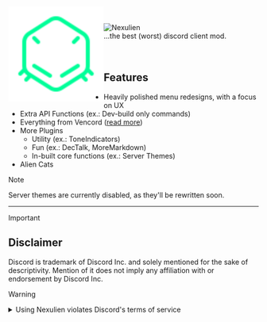 <p>
<img alt="Nexulien" src="./images/logo.svg" height="192px" align="left">
<br>
<br>
<img alt="Nexulien" src="./images/nexulien.svg"><br>
...the best (worst) discord client mod.
<br>
<br>
<br>
</p>

## Features

- Heavily polished menu redesigns, with a focus on UX
- Extra API Functions (ex.: Dev-build only commands)
- Everything from Vencord ([read more](https://github.com/Vendicated/Vencord/?tab=readme-ov-file#features))
- More Plugins
    - Utility (ex.: ToneIndicators)
    - Fun (ex.: DecTalk, MoreMarkdown)
    - In-built core functions (ex.: Server Themes)
- Alien Cats

> [!NOTE]
> Server themes are currently disabled, as they'll be rewritten soon.

---

> [!IMPORTANT]
> ## Disclaimer
> 
> Discord is trademark of Discord Inc. and solely mentioned for the sake of descriptivity.
> Mention of it does not imply any affiliation with or endorsement by Discord Inc.

> [!WARNING]
>
> <details>
> <summary>Using Nexulien violates Discord's terms of service</summary>
> 
> ## Client modifications are against Discord's Terms of Service.
> 
> However, Discord is pretty indifferent about them and there are no known cases of users getting banned for using client mods! So you should generally be fine as long as you don’t use any plugins that implement abusive behaviour. But no worries, all inbuilt plugins are > safe to use!
> 
> Regardless, if your account is very important to you and it getting disabled would be a disaster for you, you should probably not use any client mods (not exclusive to Nexulien), just to be safe.
> 
> Additionally, make sure not to post screenshots with Nexulien in a server where you might get banned for it.
> 
> </details>
